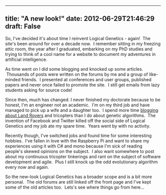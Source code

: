 
---
title: "A new look!"
date: 2012-06-29T21:46:29
draft: False
---

So, I've decided it's about time I reinvent Logical Genetics - again!  The site's been around for over a decade now.  I remember sitting in my freezing attic room, the year after I graduated, embarking on my PhD studies and trying to think of a cool name for a website to document my adventures in artificial intelligence.

As time went on I did some blogging and knocked up some articles.  Thousands of posts were written on the forums by me and a group of like-minded friends.  I presented at conferences and user groups, published papers and never once failed to promote the site.  I still get emails from lazy students asking for source code!

Since then, much has changed. I never finished my doctorate because to be honest, I'm an engineer not an academic.  I'm on my third job and have managed to pick up a wife and a daughter too.  I spend more time [blogging about Land Rovers](http://danandtheduke.co.uk) and tricopters than I do about genetic algorithms.  The invention of Facebook and Twitter killed off the social side of Logical Genetics and my job ate my spare time.  Years went by with no activity.

Recently though, I've switched jobs and found time for some interesting hobbies.  I've fallen in love with the Raspberry Pi and want to share my experiences using it with C# and mono because I'm sick of reading people's skewed opinions on the subject.  I also want somewhere to post about my continuous tricopter tinkerings and rant on the subject of software development and agile.  Plus I still knock up the odd evolutionary algorithm every now and again.

So the new-look Logical Genetics has a broader scope and is a bit more personal.  The old forums are still linked off the front page and I've kept some of the old articles too.  Lets's see where things go from here...